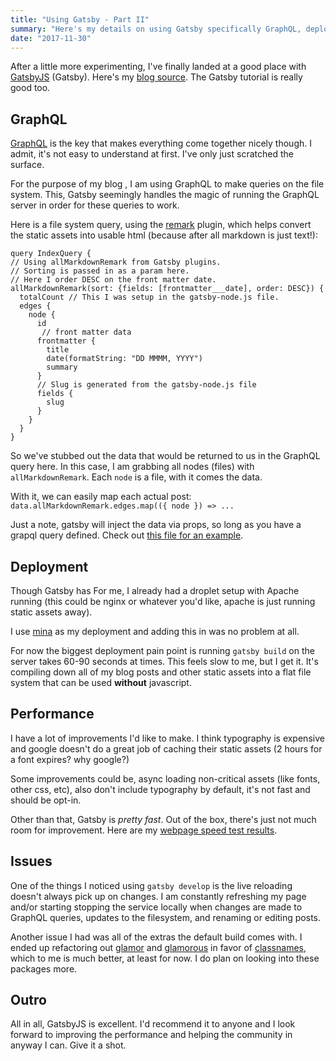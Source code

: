```yaml
---
title: "Using Gatsby - Part II"
summary: "Here's my details on using Gatsby specifically GraphQL, deployment and performance."
date: "2017-11-30"
---
```


After a little more experimenting, I've finally landed at a good place with [GatsbyJS][gatsby_link] (Gatsby).  Here's my [blog source][blog_link]. The Gatsby tutorial is really good too.

## GraphQL

[GraphQL][graphql_link] is the key that makes everything come together nicely though. I admit, it's not easy to understand at first. I've only just scratched the surface. 

For the purpose of my blog , I am using GraphQL to make queries on the file system. This, Gatsby seemingly handles the magic of running the GraphQL server in order for these queries to work. 

Here is a file system query, using the [remark] plugin, which helps convert the static assets into usable html (because after all markdown is just text!):

    query IndexQuery {
    // Using allMarkdownRemark from Gatsby plugins.
    // Sorting is passed in as a param here. 
    // Here I order DESC on the front matter date.
    allMarkdownRemark(sort: {fields: [frontmatter___date], order: DESC}) {
      totalCount // This I was setup in the gatsby-node.js file.
      edges {
        node {
          id
           // front matter data
          frontmatter {
            title
            date(formatString: "DD MMMM, YYYY")
            summary
          }
          // Slug is generated from the gatsby-node.js file
          fields {
            slug
          }
        }
      }
    }
  
So we've stubbed out the data that would be returned to us in the GraphQL query here. In this case, I am grabbing all nodes (files) with `allMarkdownRemark`. Each `node` is a file, with it comes the data. 

With it, we can easily map each actual post: `data.allMarkdownRemark.edges.map(({ node }) => ...`

Just a note, gatsby will inject the data via props, so long as you have a grapql query defined. Check out [this file for an example][graphql_file]. 

## Deployment

Though Gatsby has For me, I already had a droplet setup with Apache running (this could be nginx or whatever you'd like, apache is just running static assets away). 

I use [mina][mina_link] as my deployment and adding this in was no problem at all. 

For now the biggest deployment pain point is running `gatsby build` on the server takes 60-90 seconds at times. This feels slow to me, but I get it. It's compiling down all of my blog posts and other static assets into a flat file system that can be used **without** javascript.

## Performance 

I have a lot of improvements I'd like to make. I think typography is expensive and google doesn't do a great job of caching their static assets (2 hours for a font expires? why google?)

Some improvements could be, async loading non-critical assets (like fonts, other css, etc), also don't include typography by default, it's not fast and should be opt-in. 

Other than that, Gatsby is _pretty fast_. Out of the box, there's just not much room for improvement. Here are my [webpage speed test results][webpage_link].

## Issues 

One of the things I noticed using `gatsby develop` is the live reloading doesn't always pick up on changes. I am constantly refreshing my page and/or starting stopping the service locally when changes are made to GraphQL queries, updates to the filesystem, and renaming or editing posts. 

Another issue I had was all of the extras the default build comes with. I ended up refactoring out [glamor][glamor_link] and [glamorous][glamorous_link] in favor of [classnames], which to me is much better,  at least for now. I do plan on looking into these packages more. 

## Outro

All in all, GatsbyJS is excellent. I'd recommend it to anyone and I look forward to improving the performance and helping the community in anyway I can. Give it a shot.

[gatsby_link]: https://www.gatsbyjs.org/
[glamorous_link]: https://github.com/paypal/glamorous
[glamor_link]: https://github.com/threepointone/glamor
[graphql_link]: http://graphql.org/
[mina_link]: http://nadarei.co/mina/
[blog_link]: https://github.com/patricksimpson/blog
[graphql_file]: https://github.com/patricksimpson/blog/blob/master/src/pages/index.js
[webpage_link]: https://www.webpagetest.org/result/171130_8W_ca7c786809960f88123dce649189706a/
[remark]: https://github.com/gatsbyjs/gatsby/tree/master/packages/gatsby-transformer-remark
[classnames]: https://github.com/JedWatson/classnames
